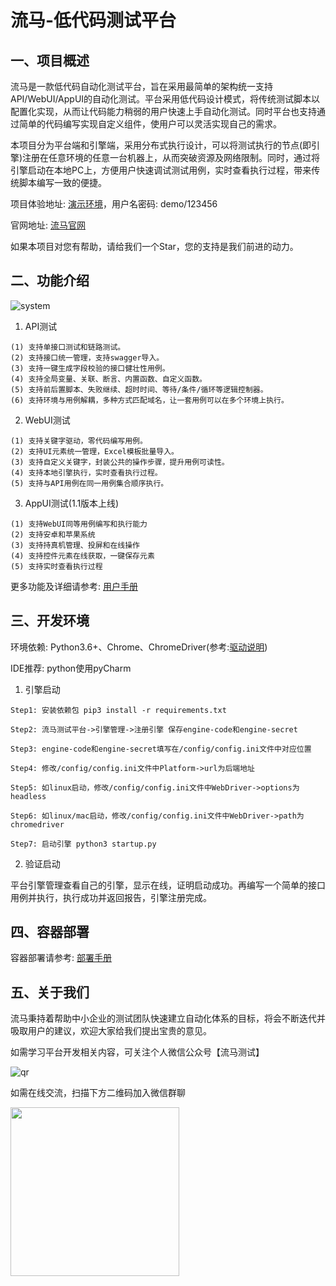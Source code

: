 # 流马-低代码测试平台
## 一、项目概述

流马是一款低代码自动化测试平台，旨在采用最简单的架构统一支持API/WebUI/AppUI的自动化测试。平台采用低代码设计模式，将传统测试脚本以配置化实现，从而让代码能力稍弱的用户快速上手自动化测试。同时平台也支持通过简单的代码编写实现自定义组件，使用户可以灵活实现自己的需求。

本项目分为平台端和引擎端，采用分布式执行设计，可以将测试执行的节点(即引擎)注册在任意环境的任意一台机器上，从而突破资源及网络限制。同时，通过将引擎启动在本地PC上，方便用户快速调试测试用例，实时查看执行过程，带来传统脚本编写一致的便捷。

项目体验地址: [演示环境](http://demo.liumatest.cn)，用户名密码: demo/123456

官网地址: [流马官网](http://www.liumatest.cn)

如果本项目对您有帮助，请给我们一个Star，您的支持是我们前进的动力。


## 二、功能介绍

![system](https://user-images.githubusercontent.com/96771570/182859649-bf10af76-16ce-4961-bab6-a8ec36111daa.png)

1. API测试
```
(1) 支持单接口测试和链路测试。
(2) 支持接口统一管理，支持swagger导入。
(3) 支持一键生成字段校验的接口健壮性用例。
(4) 支持全局变量、关联、断言、内置函数、自定义函数。
(5) 支持前后置脚本、失败继续、超时时间、等待/条件/循环等逻辑控制器。
(6) 支持环境与用例解耦，多种方式匹配域名，让一套用例可以在多个环境上执行。
```

2. WebUI测试
```
(1) 支持关键字驱动，零代码编写用例。
(2) 支持UI元素统一管理，Excel模板批量导入。
(3) 支持自定义关键字，封装公共的操作步骤，提升用例可读性。
(4) 支持本地引擎执行，实时查看执行过程。
(5) 支持与API用例在同一用例集合顺序执行。
```

3. AppUI测试(1.1版本上线)
```
(1) 支持WebUI同等用例编写和执行能力
(2) 支持安卓和苹果系统
(3) 支持持真机管理、投屏和在线操作
(4) 支持控件元素在线获取，一键保存元素
(5) 支持实时查看执行过程
```

更多功能及详细请参考: [用户手册](https://docs.qq.com/doc/p/1e36932d41b40df896c1627a004068df9a28fc3f)


## 三、开发环境

环境依赖: Python3.6+、Chrome、ChromeDriver(参考:[驱动说明](./browser/chrome_setting.md))

IDE推荐: python使用pyCharm

1. 引擎启动
```
Step1: 安装依赖包 pip3 install -r requirements.txt

Step2: 流马测试平台->引擎管理->注册引擎 保存engine-code和engine-secret

Step3: engine-code和engine-secret填写在/config/config.ini文件中对应位置

Step4: 修改/config/config.ini文件中Platform->url为后端地址

Step5: 如linux启动，修改/config/config.ini文件中WebDriver->options为headless

Step6: 如linux/mac启动，修改/config/config.ini文件中WebDriver->path为chromedriver

Step7: 启动引擎 python3 startup.py
```

2. 验证启动

平台引擎管理查看自己的引擎，显示在线，证明启动成功。再编写一个简单的接口用例并执行，执行成功并返回报告，引擎注册完成。

## 四、容器部署

容器部署请参考: [部署手册](https://docs.qq.com/doc/p/c989fa8bf467eca1a1e0fa59b32ceab017407168)


## 五、关于我们

流马秉持着帮助中小企业的测试团队快速建立自动化体系的目标，将会不断迭代并吸取用户的建议，欢迎大家给我们提出宝贵的意见。

如需学习平台开发相关内容，可关注个人微信公众号【流马测试】

![qr](https://user-images.githubusercontent.com/96771570/161195670-3868f409-ed49-431f-8650-185e3e179679.png)

如需在线交流，扫描下方二维码加入微信群聊

<img src="http://www.liumatest.cn/assets/images/qr/qr-wxq.png" width="270" height="270"/>
